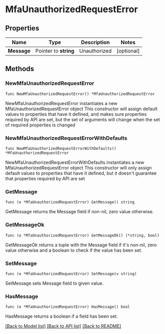 # MfaUnauthorizedRequestError

## Properties

Name | Type | Description | Notes
------------ | ------------- | ------------- | -------------
**Message** | Pointer to **string** | Unauthorized | [optional] 

## Methods

### NewMfaUnauthorizedRequestError

`func NewMfaUnauthorizedRequestError() *MfaUnauthorizedRequestError`

NewMfaUnauthorizedRequestError instantiates a new MfaUnauthorizedRequestError object
This constructor will assign default values to properties that have it defined,
and makes sure properties required by API are set, but the set of arguments
will change when the set of required properties is changed

### NewMfaUnauthorizedRequestErrorWithDefaults

`func NewMfaUnauthorizedRequestErrorWithDefaults() *MfaUnauthorizedRequestError`

NewMfaUnauthorizedRequestErrorWithDefaults instantiates a new MfaUnauthorizedRequestError object
This constructor will only assign default values to properties that have it defined,
but it doesn't guarantee that properties required by API are set

### GetMessage

`func (o *MfaUnauthorizedRequestError) GetMessage() string`

GetMessage returns the Message field if non-nil, zero value otherwise.

### GetMessageOk

`func (o *MfaUnauthorizedRequestError) GetMessageOk() (*string, bool)`

GetMessageOk returns a tuple with the Message field if it's non-nil, zero value otherwise
and a boolean to check if the value has been set.

### SetMessage

`func (o *MfaUnauthorizedRequestError) SetMessage(v string)`

SetMessage sets Message field to given value.

### HasMessage

`func (o *MfaUnauthorizedRequestError) HasMessage() bool`

HasMessage returns a boolean if a field has been set.


[[Back to Model list]](../README.md#documentation-for-models) [[Back to API list]](../README.md#documentation-for-api-endpoints) [[Back to README]](../README.md)



